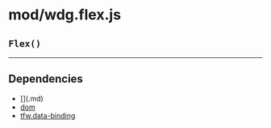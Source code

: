 # mod/wdg.flex.js
## `Flex()`




----

## Dependencies
* [$]($.md)
* [dom](dom.md)
* [tfw.data-binding](tfw.data-binding.md)